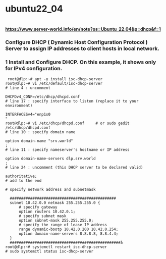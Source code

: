 # ubuntu22_04
# 
#### https://www.server-world.info/en/note?os=Ubuntu_22.04&p=dhcp&f=1
### Configure DHCP ( Dynamic Host Configuration Protocol ) Server to assign IP addresses to client hosts in local network. 
### 1  	Install and Configure DHCP. On this example, it shows only for IPv4 configuration. 

     root@dlp:~# apt -y install isc-dhcp-server
    root@dlp:~# vi /etc/default/isc-dhcp-server
    # line 4 : uncomment

    DHCPDv4_CONF=/etc/dhcp/dhcpd.conf
    # line 17 : specify interface to listen (replace it to your environment)

    INTERFACESv4="enp1s0
    "
    root@dlp:~# vi /etc/dhcp/dhcpd.conf     # or sudo gedit /etc/dhcp/dhcpd.conf
    # line 10 : specify domain name

    option domain-name "srv.world"
    ;
    # line 11 : specify nameserver's hostname or IP address

    option domain-name-servers dlp.srv.world
    ;
    # line 24 : uncomment (this DHCP server to be declared valid)

    authoritative;
    # add to the end

    # specify network address and subnetmask

      ###############################################
      subnet 10.42.0.0 netmask 255.255.255.0 {
          # specify gateway
          option routers 10.42.0.1;
          # specify subnet mask
          option subnet-mask 255.255.255.0;
          # specify the range of lease IP address
          range dynamic-bootp 10.42.0.200 10.42.0.254;
          option domain-name-servers 8.8.8.8, 8.8.4.4;
      }
      #################################################à
    root@dlp:~# systemctl restart isc-dhcp-server 
    # sudo systemctl status isc-dhcp-server
    
    
#

### 
